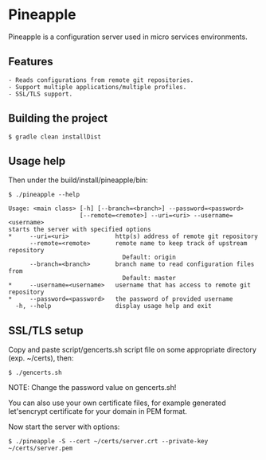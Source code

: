 # Pineapple

Pineapple is a configuration server used in micro services environments.

## Features
    - Reads configurations from remote git repositories.
    - Support multiple applications/multiple profiles.
    - SSL/TLS support.

## Building the project
```
$ gradle clean installDist
```

## Usage help
Then under the build/install/pineapple/bin:
```
$ ./pineapple --help
```

```
Usage: <main class> [-h] [--branch=<branch>] --password=<password>
                    [--remote=<remote>] --uri=<uri> --username=<username>
starts the server with specified options
*     --uri=<uri>             http(s) address of remote git repository
      --remote=<remote>       remote name to keep track of upstream repository
                                Default: origin
      --branch=<branch>       branch name to read configuration files from
                                Default: master
*     --username=<username>   username that has access to remote git repository
*     --password=<password>   the password of provided username
  -h, --help                  display usage help and exit
```

## SSL/TLS setup
Copy and paste script/gencerts.sh script file on some appropriate directory (exp. ~/certs), then:
```
$ ./gencerts.sh
```

NOTE: Change the password value on gencerts.sh!

You can also use your own certificate files, for example generated let'sencrypt certificate for your domain in PEM format.

Now start the server with options:
```
$ ./pineapple -S --cert ~/certs/server.crt --private-key ~/certs/server.pem
```
